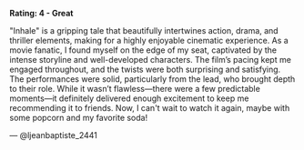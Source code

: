 **Rating: 4 - Great**

"Inhale" is a gripping tale that beautifully intertwines action, drama, and thriller elements, making for a highly enjoyable cinematic experience. As a movie fanatic, I found myself on the edge of my seat, captivated by the intense storyline and well-developed characters. The film’s pacing kept me engaged throughout, and the twists were both surprising and satisfying. The performances were solid, particularly from the lead, who brought depth to their role. While it wasn’t flawless—there were a few predictable moments—it definitely delivered enough excitement to keep me recommending it to friends. Now, I can't wait to watch it again, maybe with some popcorn and my favorite soda! 

— @ljeanbaptiste_2441